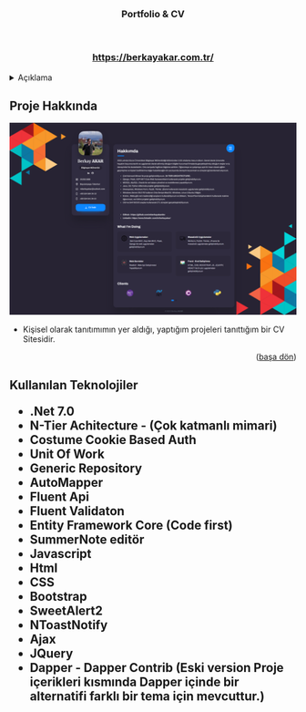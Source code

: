 <a name="readme-top"></a>





<!-- PROJECT LOGO -->
<br />

<div align="center">
  <h3 align="center">Portfolio & CV</h3>
  <br>
  <h3> <a href="https://berkayakar.com.tr/"> https://berkayakar.com.tr/</a> </h3> 
</div>



<!-- TABLE OF CONTENTS -->
<details>
  <summary>Açıklama</summary>
  <ol>
    <li>
      <a href="#Proje-Hakkinda">Proje Hakkında</a>
    </li>
    <li>
      <a href="#teknolojiler">Kullanılan Teknolojiler </a>
    </li>
      </ol>
</details>



<!-- ABOUT THE PROJECT -->
<h2 id="Proje-Hakkinda"> Proje Hakkında </h2>

 <img src ="https://github.com/mberkayakardev/ResumePage/blob/master/%C4%B0%C3%A7erik/Resimler/img1.png?raw=true" >

* Kişisel olarak tanıtımımın yer aldığı, yaptığım projeleri tanıttığım bir CV Sitesidir.  

<p align="right">(<a href="#readme-top">başa dön</a>)</p>


<h2 id="teknolojiler"> Kullanılan Teknolojiler </id>

* .Net 7.0
* N-Tier Achitecture - (Çok katmanlı mimari)
* Costume Cookie Based Auth
* Unit Of Work
* Generic Repository
* AutoMapper
* Fluent Api
* Fluent Validaton
* Entity Framework Core (Code first)
* SummerNote editör
* Javascript
* Html  
* CSS  
* Bootstrap
* SweetAlert2
* NToastNotify
* Ajax
* JQuery
* Dapper - Dapper Contrib (Eski version Proje içerikleri kısmında Dapper içinde bir alternatifi farklı bir tema için mevcuttur.)
